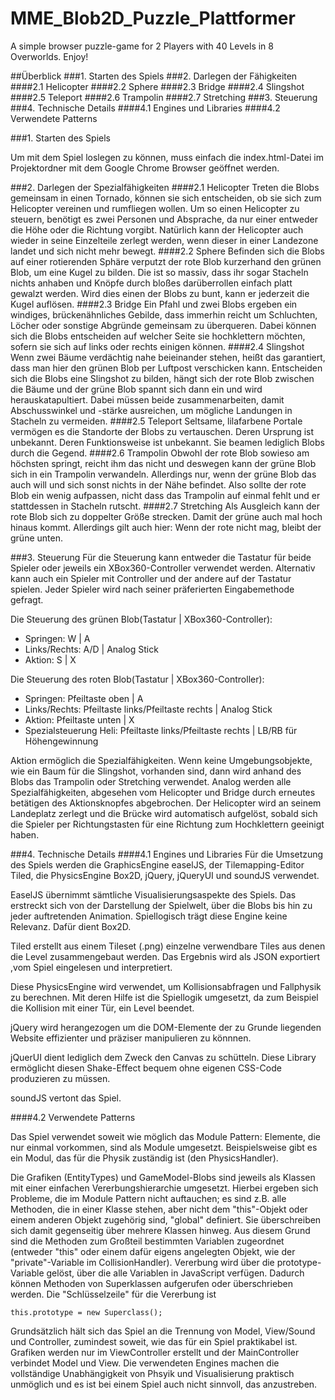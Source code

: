 MME_Blob2D_Puzzle_Plattformer
=============================

A simple browser puzzle-game for 2 Players with 40 Levels in 8 Overworlds.
Enjoy!

##Überblick
###1. Starten des Spiels
###2. Darlegen der Fähigkeiten
####2.1 Helicopter
####2.2 Sphere
####2.3 Bridge
####2.4 Slingshot
####2.5 Teleport
####2.6 Trampolin
####2.7 Stretching
###3. Steuerung
###4. Technische Details
####4.1 Engines und Libraries
####4.2 Verwendete Patterns



###1. Starten des Spiels

Um mit dem Spiel loslegen zu können, muss einfach die index.html-Datei im Projektordner mit dem Google Chrome Browser geöffnet werden.

###2. Darlegen der Spezialfähigkeiten
####2.1 Helicopter
Treten die Blobs gemeinsam in einen Tornado, können sie sich entscheiden, ob sie sich zum Helicopter vereinen und rumfliegen wollen. Um so einen Helicopter zu steuern, benötigt es zwei Personen und Absprache, da nur einer entweder die Höhe oder die Richtung vorgibt. Natürlich kann der Helicopter auch wieder in seine Einzelteile zerlegt werden, wenn dieser in einer Landezone landet und sich nicht mehr bewegt.
####2.2 Sphere
Befinden sich die Blobs auf einer rotierenden Sphäre verputzt der rote Blob kurzerhand den grünen Blob, um eine Kugel zu bilden. Die ist so massiv, dass ihr sogar Stacheln nichts anhaben und Knöpfe durch bloßes darüberrollen einfach platt gewalzt werden. Wird dies einen der Blobs zu bunt, kann er jederzeit die Kugel auflösen.
####2.3 Bridge
Ein Pfahl und zwei Blobs ergeben ein windiges, brückenähnliches Gebilde, dass immerhin reicht um Schluchten, Löcher oder sonstige Abgründe gemeinsam zu überqueren. Dabei können sich die Blobs entscheiden auf welcher Seite sie hochklettern möchten, sofern sie sich auf links oder rechts einigen können.
####2.4 Slingshot
Wenn zwei Bäume verdächtig nahe beieinander stehen, heißt das garantiert, dass man hier den grünen Blob per Luftpost verschicken kann. Entscheiden sich die Blobs eine Slingshot zu bilden, hängt sich der rote Blob zwischen die Bäume und der grüne Blob spannt sich dann ein und wird herauskatapultiert. Dabei müssen beide zusammenarbeiten, damit Abschusswinkel und -stärke ausreichen, um mögliche Landungen in Stacheln zu vermeiden.
####2.5 Teleport
Seltsame, lilafarbene Portale vermögen es die Standorte der Blobs zu vertauschen. Deren Ursprung ist unbekannt. Deren Funktionsweise ist unbekannt. Sie beamen lediglich Blobs durch die Gegend.
####2.6 Trampolin
Obwohl der rote Blob sowieso am höchsten springt, reicht ihm das nicht und deswegen kann der grüne Blob sich in ein Trampolin verwandeln. Allerdings nur, wenn der grüne Blob das auch will und sich sonst nichts in der Nähe befindet. Also sollte der rote Blob ein wenig aufpassen, nicht dass das Trampolin auf einmal fehlt und er stattdessen in Stacheln rutscht.
####2.7 Stretching
Als Ausgleich kann der rote Blob sich zu doppelter Größe strecken. Damit der grüne auch mal hoch hinaus kommt. Allerdings gilt auch hier: Wenn der rote nicht mag, bleibt der grüne unten.

###3. Steuerung
Für die Steuerung kann entweder die Tastatur für beide Spieler oder jeweils ein XBox360-Controller verwendet werden. Alternativ kann auch ein Spieler mit Controller und der andere auf der Tastatur spielen. Jeder Spieler wird nach seiner präferierten Eingabemethode gefragt.

Die Steuerung des grünen Blob(Tastatur | XBox360-Controller):
  * Springen:      W | A
  * Links/Rechts:  A/D | Analog Stick
  * Aktion:        S | X
  
Die Steuerung des roten Blob(Tastatur | XBox360-Controller):
  * Springen:        Pfeiltaste oben | A
  * Links/Rechts:    Pfeiltaste links/Pfeiltaste rechts | Analog Stick
  * Aktion:          Pfeiltaste unten | X
  * Spezialsteuerung Heli: Pfeiltaste links/Pfeiltaste rechts | LB/RB für Höhengewinnung
 
Aktion ermöglich die Spezialfähigkeiten. Wenn keine Umgebungsobjekte, wie ein Baum für die Slingshot, vorhanden sind, dann wird anhand des Blobs das Trampolin oder Stretching verwendet. Analog werden alle Spezialfähigkeiten, abgesehen vom Helicopter und Bridge durch erneutes betätigen des Aktionsknopfes abgebrochen.
Der Helicopter wird an seinem Landeplatz zerlegt und die Brücke wird automatisch aufgelöst, sobald sich die Spieler per Richtungstasten für eine Richtung zum Hochklettern geeinigt haben.

###4. Technische Details
####4.1 Engines und Libraries
Für die Umsetzung des Spiels werden die GraphicsEngine easelJS, der Tilemapping-Editor Tiled, die PhysicsEngine Box2D, jQuery, jQueryUI und soundJS verwendet. 

EaselJS übernimmt sämtliche Visualisierungsaspekte des Spiels. Das erstreckt sich von der Darstellung der Spielwelt, über die Blobs bis hin zu jeder auftretenden Animation. Spiellogisch trägt diese Engine keine Relevanz. Dafür dient Box2D.

Tiled erstellt aus einem Tileset (.png) einzelne verwendbare Tiles aus denen die Level zusammengebaut werden. Das Ergebnis wird als JSON exportiert ,vom Spiel eingelesen und interpretiert.

Diese PhysicsEngine wird verwendet, um Kollisionsabfragen und Fallphysik zu berechnen. Mit deren Hilfe ist die Spiellogik umgesetzt, da zum Beispiel die Kollision mit einer Tür, ein Level beendet.

jQuery wird herangezogen um die DOM-Elemente der zu Grunde liegenden Website effizienter und präziser manipulieren zu könnnen.

jQuerUI dient lediglich dem Zweck den Canvas zu schütteln. Diese Library ermöglicht diesen Shake-Effect bequem ohne eigenen CSS-Code produzieren zu müssen.

soundJS vertont das Spiel. 

####4.2 Verwendete Patterns

Das Spiel verwendet soweit wie möglich das Module Pattern: Elemente, die nur einmal vorkommen, sind als Module umgesetzt. Beispielsweise gibt es ein Modul, das für die Physik zuständig ist (den PhysicsHandler).

Die Grafiken (EntityTypes) und GameModel-Blobs sind jeweils als Klassen mit einer einfachen Vererbungshierarchie umgesetzt. Hierbei ergeben sich Probleme, die im Module Pattern nicht auftauchen; es sind z.B. alle Methoden, die in einer Klasse stehen, aber nicht dem "this"-Objekt oder einem anderen Objekt zugehörig sind, "global" definiert. Sie überschreiben sich damit gegenseitig über mehrere Klassen hinweg.
Aus diesem Grund sind die Methoden zum Großteil bestimmten Variablen zugeordnet (entweder "this" oder einem dafür eigens angelegten Objekt, wie der "private"-Variable im CollisionHandler).
Vererbung wird über die prototype-Variable gelöst, über die alle Variablen in JavaScript verfügen. Dadurch können Methoden von Superklassen aufgerufen oder überschrieben werden. Die "Schlüsselzeile" für die Vererbung ist 

    this.prototype = new Superclass();

Grundsätzlich hält sich das Spiel an die Trennung von Model, View/Sound und Controller, zumindest soweit, wie das für ein Spiel praktikabel ist. Grafiken werden nur im ViewController erstellt und der MainController verbindet Model und View. Die verwendeten Engines machen die vollständige Unabhängigkeit von Phsyik und Visualisierung praktisch unmöglich und es ist bei einem Spiel auch nicht sinnvoll, das anzustreben.
